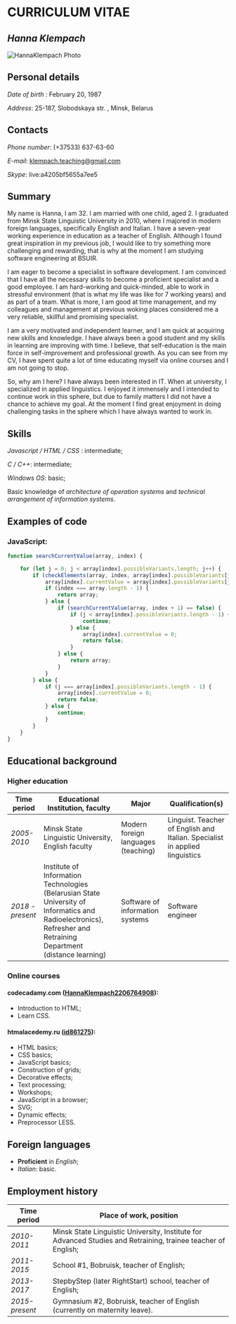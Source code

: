 # **CURRICULUM VITAE**

## *Hanna Klempach*

![HannaKlempach Photo](https://avatars3.githubusercontent.com/u/47563276?s=400&u=5cfee861b2f3ea181a9552e8704499c37912b6cc&v=4)

## Personal details
*Date of birth* : February 20, 1987

*Address*: 25-187, Slobodskaya str. , Minsk, Belarus


## Contacts
*Phone number*: (+37533) 637-63-60

*E-mail*: klempach.teaching@gmail.com

*Skype*: live:a4205bf5655a7ee5

## Summary

My name is Hanna, I am 32. I am married with one child, aged 2. I graduated from Minsk State Linguistic University in 2010, where I majored in modern foreign languages, specifically English and Italian. I have a seven-year working experience in education as a teacher of English. Although I found great inspiration in my previous job, I would like to try something more challenging and rewarding, that is why at the moment I am studying software engineering at BSUIR. 

I am eager to become a specialist in software development. I am convinced that I have all the necessary skills to become a proficient specialist and a good employee. I am hard-working and quick-minded, able to work in stressful environment (that is what my life was like for 7 working years) and as part of a team. What is more, I am good at time management, and my colleagues and management at previous woking places considered me a very reliable, skillful and promising specialist. 

I am a very motivated and independent learner, and I am quick at acquiring new skills and knowledge. I have always been a good student and my skills in learning are improving with time. I believe, that self-education is the main force in self-improvement and professional growth. As you can see from my CV, I have spent quite a lot of time educating myself via online courses and I am not going to stop.

So, why am I here? I have always been interested in IT. When at university, I specialized in applied linguistics. I enjoyed it immensely and I intended to continue work in this sphere, but due to family matters I did not have a chance to achieve my goal. At the moment I find great enjoyment in doing challenging tasks in the sphere which I have always wanted to work in.

## Skills

*Javascript / HTML / CSS* : intermediate;

*C / C++*: intermediate;

*Windows OS*: basic;

Basic knowledge of *architecture of operation systems* and *technical arrangement of information systems*.

## Examples of code

### JavaScript:

```js 
function searchCurrentValue(array, index) {

    for (let j = 0; j < array[index].possibleVariants.length; j++) {
        if (checkElements(array, index, array[index].possibleVariants[j]) == true) {
            array[index].currentValue = array[index].possibleVariants[j];
            if (index === array.length - 1) {
                return array;
            } else {
                if (searchCurrentValue(array, index + 1) == false) {
                    if (j < array[index].possibleVariants.length - 1) {
                        continue;
                    } else {
                        array[index].currentValue = 0;
                        return false;
                    }
                } else {
                    return array;
                }
            }
        } else {
            if (j === array[index].possibleVariants.length - 1) {
                array[index].currentValue = 0;
                return false;
            } else {
                continue;
            }
        }
    }
}
```
## Educational background

### Higher education

Time period | Educational Institution, faculty | Major | Qualification(s)
-------------- | -------------------------------- | ----- | ---------------- 
*2005-2010* | Minsk State Linguistic University, English faculty | Modern foreign languages (teaching) | Linguist. Teacher of English and Italian. Specialist in applied linguistics
*2018 - present* | Institute of Information Technologies (Belarusian State University of Informatics and Radioelectronics), Refresher and Retraining Department (distance learning) | Software of information systems | Software engineer  

### Online courses

#### codecadamy.com ([HannaKlempach2206764908](https://www.codecademy.com/HannaKlempach2206764908#completed)): 

* Introduction to HTML;
* Learn CSS.

#### htmalacedemy.ru ([id861275](https://htmlacademy.ru/profile/id861275)):

* HTML basics;
* CSS basics; 
* JavaScript basics;
* Construction of grids;
* Decorative effects;
* Text processing;
* Workshops;
* JavaScript in a browser;
* SVG;
* Dynamic effects;
* Preprocessor LESS.

## Foreign languages

* **Proficient** in *English*;
* *Italian*: basic.

## Employment history

Time period | Place of work, position
-------------- | -----------------------
*2010-2011* | Minsk State Linguistic University, Institute for Advanced Studies and Retraining, trainee teacher of English;
*2011-2015* | School #1, Bobruisk, teacher of English;
*2013-2017* | StepbyStep (later RightStart) school, teacher of English;
*2015-present* | Gymnasium #2, Bobruisk,  teacher of English (currently on maternity leave).